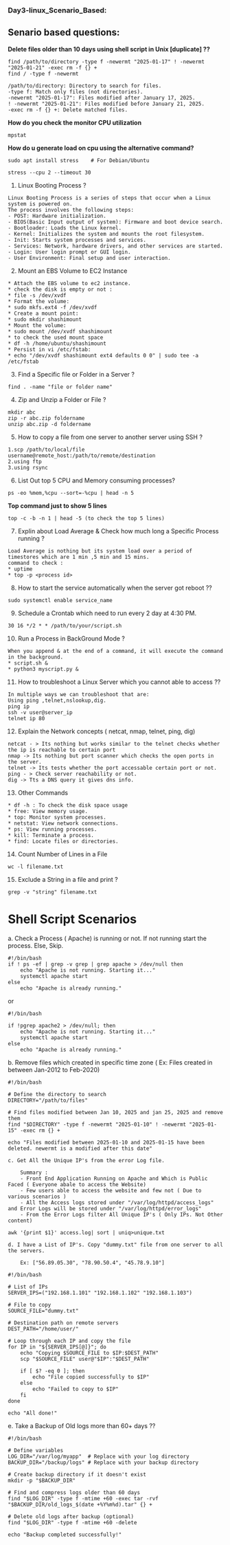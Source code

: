### Day3-linux_Scenario_Based:

## Senario based questions:
**Delete files older than 10 days using shell script in Unix [duplicate] ??**
```
find /path/to/directory -type f -newermt "2025-01-17" ! -newermt "2025-01-21" -exec rm -f {} +
find / -type f -newermt 

/path/to/directory: Directory to search for files.
-type f: Match only files (not directories).
-newermt "2025-01-17": Files modified after January 17, 2025.
! -newermt "2025-01-21": Files modified before January 21, 2025.
-exec rm -f {} +: Delete matched files.

```
**How do you check the monitor CPU utilization**
```
mpstat
```
**How do u generate load on cpu using the alternative command?**
```
sudo apt install stress    # For Debian/Ubuntu

stress --cpu 2 --timeout 30
```

1. Linux Booting Process ?
```
Linux Booting Process is a series of steps that occur when a Linux system is powered on. 
The process involves the following steps:
- POST: Hardware initialization.
- BIOS(Basic Input output of system): Firmware and boot device search.
- Bootloader: Loads the Linux kernel.
- Kernel: Initializes the system and mounts the root filesystem.
- Init: Starts system processes and services.
- Services: Network, hardware drivers, and other services are started.
- Login: User login prompt or GUI login.
- User Environment: Final setup and user interaction.
```
2. Mount an EBS Volume to EC2 Instance
```
* Attach the EBS volume to ec2 instance.
* check the disk is empty or not :
* file -s /dev/xvdf
* Format the volume:
* sudo mkfs.ext4 -f /dev/xvdf
* Create a mount point:
* sudo mkdir shashimount
* Mount the volume:
* sudo mount /dev/xvdf shashimount
* to check the used mount space
* df -h /home/ubuntu/shashimount
* Persist in vi /etc/fstab:
* echo "/dev/xvdf shashimount ext4 defaults 0 0" | sudo tee -a /etc/fstab
```
3. Find a Specific file or Folder in a Server ?
```
find . -name "file or folder name"
```
4. Zip and Unzip a Folder or File ?
```
mkdir abc
zip -r abc.zip foldername
unzip abc.zip -d foldername
```
5. How to copy a file from one server to another server using SSH ?
```
1.scp /path/to/local/file username@remote_host:/path/to/remote/destination
2.using ftp
3.using rsync
```
6. List Out top 5 CPU and Memory consuming processes?
```
ps -eo %mem,%cpu --sort=-%cpu | head -n 5
```
**Top command just to show 5 lines**
```
top -c -b -n 1 | head -5 (to check the top 5 lines)
```
7. Explin about Load Average & Check how much long a Specific Process running ?
```
Load Average is nothing but its system load over a period of timestores which are 1 min ,5 min and 15 mins.
command to check :
* uptime
* top -p <process id>
```

8. How to start the service automatically when the server got reboot ??
```
sudo systemctl enable service_name
```

9. Schedule a Crontab which need to run every 2 day at 4:30 PM.
```
30 16 */2 * * /path/to/your/script.sh
```
10. Run a Process in BackGround Mode ?
```
When you append & at the end of a command, it will execute the command in the background.
* script.sh &
* python3 myscript.py &
```
11. How to troubleshoot a Linux Server which you cannot able to access ??
```
In multiple ways we can troubleshoot that are:
Using ping ,telnet,nslookup,dig.
ping ip
ssh -v user@server_ip
telnet ip 80
```
12. Explain the Network  concepts ( netcat, nmap, telnet, ping, dig)
```
netcat - > Its nothing but works similar to the telnet checks whether the ip is reachable to certain port
nmap -> Its nothing but port scanner which checks the open ports in the server.
telnet -> Its tests whether the port accessable certain port or not.
ping - > Check server reachability or not.
dig -> Tts a DNS query it gives dns info. 
```
13. Other Commands
```
* df -h : To check the disk space usage
* free: View memory usage.
* top: Monitor system processes.
* netstat: View network connections.
* ps: View running processes.
* kill: Terminate a process.
* find: Locate files or directories.
```

14. Count Number of Lines in a File
```
wc -l filename.txt
```
15. Exclude a String in a file and print ?
```
grep -v "string" filename.txt
```


Shell Script Scenarios 
======================
a. Check a Process ( Apache) is running or not. If not running start the process. Else, Skip.
```
#!/bin/bash
if ! ps -ef | grep -v grep | grep apache > /dev/null then
    echo "Apache is not running. Starting it..."
    systemctl apache start
else
    echo "Apache is already running."
```
or 

```
#!/bin/bash

if !pgrep apache2 > /dev/null; then
    echo "Apache is not running. Starting it..."
    systemctl apache start
else
    echo "Apache is already running."
```


b. Remove files which created in specific time zone ( Ex: Files created in between Jan-2012 to Feb-2020)
```
#!/bin/bash

# Define the directory to search
DIRECTORY="/path/to/files"

# Find files modified between Jan 10, 2025 and jan 25, 2025 and remove them
find "$DIRECTORY" -type f -newermt "2025-01-10" ! -newermt "2025-01-15" -exec rm {} +

echo "Files modified between 2025-01-10 and 2025-01-15 have been deleted. newermt is a modified after this date"

```
```
c. Get All the Unique IP's from the error Log file.

    Summary : 
    - Front End Application Running on Apache and Which is Public Faced ( Everyone abale to access the Website)
    - Few users able to access the website and few not ( Due to various scenarios )
    - All the Access logs stored under "/var/log/httpd/access_logs"  and Error Logs will be stored under "/var/log/httpd/error_logs"
    - From the Error Logs filter All Unique IP's ( Only IPs. Not Other content)
```
```
awk '{print $1}' access.log| sort | uniq>unique.txt
```
```
d. I have a List of IP's. Copy "dummy.txt" file from one server to all the servers.

    Ex: ["56.89.05.30", "78.90.50.4", "45.78.9.10"]
```
```
#!/bin/bash

# List of IPs
SERVER_IPS=("192.168.1.101" "192.168.1.102" "192.168.1.103")

# File to copy
SOURCE_FILE="dummy.txt"

# Destination path on remote servers
DEST_PATH="/home/user/"

# Loop through each IP and copy the file
for IP in "${SERVER_IPS[@]}"; do
    echo "Copying $SOURCE_FILE to $IP:$DEST_PATH"
    scp "$SOURCE_FILE" user@"$IP":"$DEST_PATH"

    if [ $? -eq 0 ]; then
        echo "File copied successfully to $IP"
    else
        echo "Failed to copy to $IP"
    fi
done

echo "All done!"
```

e. Take a Backup of Old logs more than 60+ days ??
```
#!/bin/bash

# Define variables
LOG_DIR="/var/log/myapp"  # Replace with your log directory
BACKUP_DIR="/backup/logs" # Replace with your backup directory

# Create backup directory if it doesn't exist
mkdir -p "$BACKUP_DIR"

# Find and compress logs older than 60 days
find "$LOG_DIR" -type f -mtime +60 -exec tar -rvf "$BACKUP_DIR/old_logs_$(date +%Y%m%d).tar" {} +

# Delete old logs after backup (optional)
find "$LOG_DIR" -type f -mtime +60 -delete

echo "Backup completed successfully!"

```
